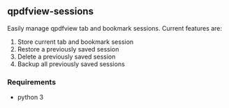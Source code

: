 ## qpdfview-sessions
Easily manage qpdfview tab and bookmark sessions. Current features are:

1. Store current tab and bookmark session
2. Restore a previously saved session
3. Delete a previously saved session
4. Backup all previously saved sessions

### Requirements
* python 3
